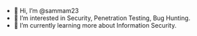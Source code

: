 - 👋 Hi, I’m @sammam23
- 👀 I’m interested in Security, Penetration Testing, Bug Hunting.
- 🌱 I’m currently learning more about Information Security.


<!---
sammam23/sammam23 is a ✨ special ✨ repository because its `README.md` (this file) appears on your GitHub profile.
You can click the Preview link to take a look at your changes.
--->

